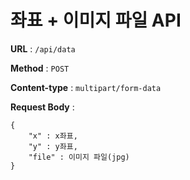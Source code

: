 # 좌표 + 이미지 파일 API

**URL** : `/api/data`

**Method** : `POST`

**Content-type** : `multipart/form-data`

**Request Body** : 

```
{
    "x" : x좌표,
    "y" : y좌표,
    "file" : 이미지 파일(jpg)
}
```
